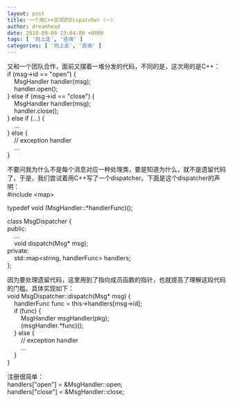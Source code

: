 ```yaml
---
layout: post
title: 一个用C++实现的Dispatcher（一）
author: dreamhead
date: 2010-09-09 23:04:00 +0800
tags: [ '向上走', '咨询' ]
categories: [ '向上走', '咨询' ]
---
```


又和一个团队合作，面前又摆着一堆分发的代码，不同的是，这次用的是C++：  
if (msg-\>id == "open") {  
&nbsp;&nbsp;&nbsp; MsgHandler handler(msg);  
&nbsp;&nbsp;&nbsp; handler.open();  
} else if (msg-\>id == "close") {  
&nbsp;&nbsp;&nbsp; MsgHandler handler(msg);  
&nbsp;&nbsp;&nbsp; handler.close();  
} else if (…) {  
&nbsp;&nbsp;&nbsp; …  
} else {  
&nbsp;&nbsp;&nbsp; // exception handler  
&nbsp;&nbsp;&nbsp; …  
}  
  
不要问我为什么不是每个消息对应一种处理类，要是知道为什么，就不是遗留代码了。于是，我们尝试着用C++写了一个dispatcher。下面是这个dispatcher的声明：  
#include \<map\>  
  
typedef void (MsgHandler::\*handlerFunc)();  
  
class MsgDispatcher {  
public:  
&nbsp;&nbsp;&nbsp; ...  
&nbsp;&nbsp;&nbsp; void dispatch(Msg\* msg);  
private:  
&nbsp;&nbsp;&nbsp; std::map\<string, handlerFunc\> handlers;  
};  
  
因为要处理遗留代码，这里用到了指向成员函数的指针，也就提高了理解这段代码的门槛。具体实现如下：  
void MsgDispatcher::dispatch(Msg\* msg) {  
&nbsp;&nbsp;&nbsp; handlerFunc func = this-\>handlers[msg-\>id];  
&nbsp;&nbsp;&nbsp; if (func) {  
&nbsp;&nbsp;&nbsp;&nbsp;&nbsp;&nbsp;&nbsp; MsgHandler msgHandler(pkg);  
&nbsp;&nbsp;&nbsp;&nbsp;&nbsp;&nbsp;&nbsp; (msgHandler.\*func)();  
&nbsp;&nbsp;&nbsp; } else {  
&nbsp;&nbsp;&nbsp;&nbsp;&nbsp;&nbsp;&nbsp; // exception handler  
&nbsp;&nbsp;&nbsp;&nbsp;&nbsp;&nbsp;&nbsp; …  
&nbsp;&nbsp;&nbsp; }  
}  
  
注册很简单：  
handlers["open"] = &MsgHandler::open;  
handlers["close"] = &MsgHandler::close;


